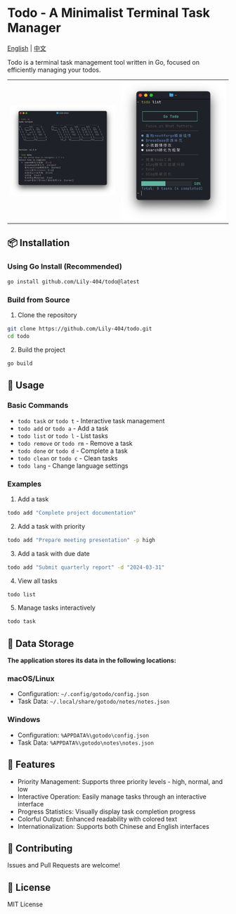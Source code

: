 # Todo - A Minimalist Terminal Task Manager

[English](REDME_zh.md) | [中文](README_zh.md)

Todo is a terminal task management tool written in Go, focused on efficiently managing your todos.


<table>
<tr>
<td><img src="images/README/1747645521336.png" width="400"></td>
<td><img src="images/README/1747645500813.png" width="400"></td>
</tr>
</table>

## 📦 Installation

### Using Go Install (Recommended)

```bash
go install github.com/Lily-404/todo@latest
```

### Build from Source

1. Clone the repository

```bash
git clone https://github.com/Lily-404/todo.git
cd todo
```

2. Build the project

```bash
go build
```

## 🚀 Usage

### Basic Commands

- `todo task` or `todo t` - Interactive task management
- `todo add` or `todo a` - Add a task
- `todo list` or `todo l` - List tasks
- `todo remove` or `todo rm` - Remove a task
- `todo done` or `todo d` - Complete a task
- `todo clean` or `todo c` - Clean tasks
- `todo lang` - Change language settings

### Examples

1. Add a task

```bash
todo add "Complete project documentation"
```

2. Add a task with priority

```bash
todo add "Prepare meeting presentation" -p high
```

3. Add a task with due date

```bash
todo add "Submit quarterly report" -d "2024-03-31"
```

4. View all tasks

```bash
todo list
```

5. Manage tasks interactively

```bash
todo task
```

## 📁 Data Storage

**The application stores its data in the following locations:**

### macOS/Linux

* Configuration: `~/.config/gotodo/config.json`
* Task Data: `~/.local/share/gotodo/notes/notes.json`

### Windows

* Configuration: `%APPDATA%\gotodo\config.json`
* Task Data: `%APPDATA%\gotodo\notes\notes.json`

## 🎨 Features

- Priority Management: Supports three priority levels - high, normal, and low
- Interactive Operation: Easily manage tasks through an interactive interface
- Progress Statistics: Visually display task completion progress
- Colorful Output: Enhanced readability with colored text
- Internationalization: Supports both Chinese and English interfaces

## 🤝 Contributing

Issues and Pull Requests are welcome!

## 📄 License

MIT License
